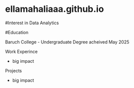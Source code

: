 # ellamahaliaaa.github.io

#Interest in Data Analytics 

#Education

Baruch College - Undergraduate Degree acheived May 2025 

Work Experince 

- big impact 

Projects 

-  big impact 
